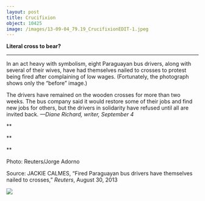 ```yaml
---
layout: post
title: Crucifixion
object: 10425
image: /images/13-09-04_79.19_CrucifixionEDIT-1.jpeg
---
```

**Literal cross to bear?**

****

In an act heavy with symbolism, eight Paraguayan bus drivers, along with several of their wives, have had themselves nailed to crosses to protest being fired after complaining of low wages. (Fortunately, the photograph shows only the “before” image.) 

The drivers have remained on the wooden crosses for more than two weeks. The bus company said it would restore some of their jobs and find new jobs for others, but the drivers in solidarity have refused until all are invited back. *—Diane Richard, writer, September 4*

**

**

**

Photo: Reuters/Jorge Adorno

Source: JACKIE CALMES, “Fired Paraguayan bus drivers have themselves nailed to crosses,” *Reuters*, August 30, 2013 

![]({{siteurl.base}}/images/13-09-04_79.19_CrucifixionEDIT-1.jpeg)
